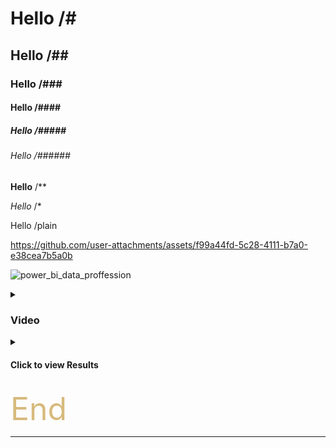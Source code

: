 # Hello /#

## Hello /##

### Hello /###

#### Hello /####

##### Hello /#####

###### Hello /######

**Hello** /** 

*Hello* /*

Hello /plain




https://github.com/user-attachments/assets/f99a44fd-5c28-4111-b7a0-e38cea7b5a0b


![power_bi_data_proffession](https://github.com/user-attachments/assets/b4857d00-48d5-428b-8370-dce8fa38a3b5)


<details>
  <summary><h3>Video</h3></summary>

  [![Video](https://i.ytimg.com/vi_webp/4xOX3FnPtsg/maxresdefault.webp)](https://www.youtube.com/watch?v=4xOX3FnPtsg)


</details>

<details>
<summary><h4><strong>Click to view Results</strong></h4></summary>
hello
</details>


<span style="color:#d7ba7d; font-size:50px;"> End </span>

---
